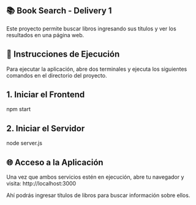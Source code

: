 ## 📚 Book Search - Delivery 1
Este proyecto permite buscar libros ingresando sus títulos y ver los resultados en una página web.

## 🚀 Instrucciones de Ejecución
Para ejecutar la aplicación, abre dos terminales y ejecuta los siguientes comandos en el directorio del proyecto.

## 1. Iniciar el Frontend
npm start

## 2. Iniciar el Servidor
node server.js

## 🌐 Acceso a la Aplicación
Una vez que ambos servicios estén en ejecución, abre tu navegador y visita:
http://localhost:3000

Ahí podrás ingresar títulos de libros para buscar información sobre ellos.

